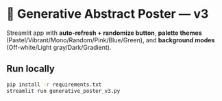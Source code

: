 # 🎨 Generative Abstract Poster — v3

Streamlit app with **auto-refresh + randomize button**, **palette themes** (Pastel/Vibrant/Mono/Random/Pink/Blue/Green), and **background modes** (Off-white/Light gray/Dark/Gradient).

## Run locally
```bash
pip install -r requirements.txt
streamlit run generative_poster_v3.py
```
